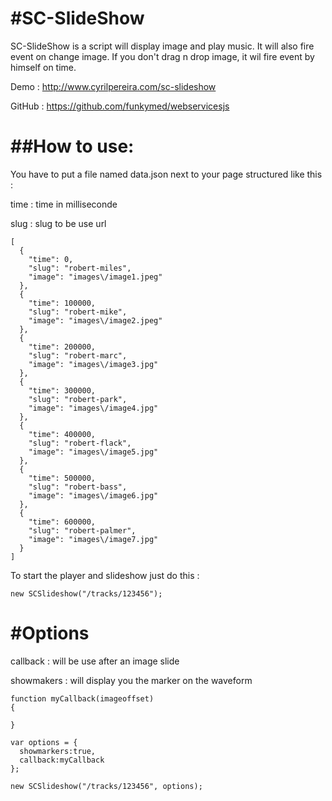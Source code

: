 #SC-SlideShow
============

SC-SlideShow is a script will display image and play music. It will also fire event on change image.
If you don't drag n drop image, it wil fire event by himself on time.

Demo : http://www.cyrilpereira.com/sc-slideshow

GitHub : https://github.com/funkymed/webservicesjs

##How to use:
============

You have to put a file named data.json next to your page structured like this :

time : time in milliseconde

slug : slug to be use url

~~~
[
  {
    "time": 0,
    "slug": "robert-miles",
    "image": "images\/image1.jpeg"
  },
  {
    "time": 100000,
    "slug": "robert-mike",
    "image": "images\/image2.jpeg"
  },
  {
    "time": 200000,
    "slug": "robert-marc",
    "image": "images\/image3.jpg"
  },
  {
    "time": 300000,
    "slug": "robert-park",
    "image": "images\/image4.jpg"
  },
  {
    "time": 400000,
    "slug": "robert-flack",
    "image": "images\/image5.jpg"
  },
  {
    "time": 500000,
    "slug": "robert-bass",
    "image": "images\/image6.jpg"
  },
  {
    "time": 600000,
    "slug": "robert-palmer",
    "image": "images\/image7.jpg"
  }
]
~~~

To start the player and slideshow just do this :
~~~
new SCSlideshow("/tracks/123456");
~~~

#Options
============

callback : will be use after an image slide

showmakers : will display you the marker on the waveform

~~~
function myCallback(imageoffset)
{

}

var options = {
  showmarkers:true,
  callback:myCallback
};

new SCSlideshow("/tracks/123456", options);
~~~
